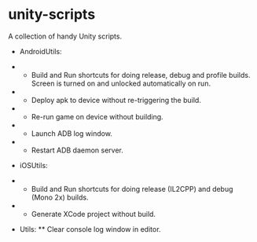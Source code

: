 # unity-scripts
A collection of handy Unity scripts.

* AndroidUtils: 
* * Build and Run shortcuts for doing release, debug and profile builds. Screen is turned on and unlocked automatically on run.
* * Deploy apk to device without re-triggering the build.
* * Re-run game on device without building.
* * Launch ADB log window.
* * Restart ADB daemon server.

* iOSUtils:
* * Build and Run shortcuts for doing release (IL2CPP) and debug (Mono 2x) builds.
* * Generate XCode project without build.

* Utils:
** Clear console log window in editor.
